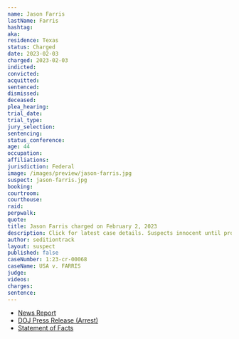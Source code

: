 ```yaml
---
name: Jason Farris
lastName: Farris
hashtag:
aka:
residence: Texas
status: Charged
date: 2023-02-03
charged: 2023-02-03
indicted:
convicted:
acquitted:
sentenced:
dismissed:
deceased:
plea_hearing:
trial_date:
trial_type:
jury_selection:
sentencing:
status_conference:
age: 44
occupation:
affiliations:
jurisdiction: Federal
image: /images/preview/jason-farris.jpg
suspect: jason-farris.jpg
booking:
courtroom:
courthouse:
raid:
perpwalk:
quote:
title: Jason Farris charged on February 2, 2023
description: Click for latest case details. Suspects innocent until proven guilty.
author: seditiontrack
layout: suspect
published: false
caseNumber: 1:23-cr-00068
caseName: USA v. FARRIS
judge:
videos:
charges:
sentence:
---
```


- [News Report]()
- [DOJ Press Release (Arrest)](https://www.justice.gov/usao-dc/pr/texas-man-arrested-felony-charges-actions-during-jan-6-capitol-breach)
- [Statement of Facts](https://storage.courtlistener.com/recap/gov.uscourts.dcd.252932/gov.uscourts.dcd.252932.1.1.pdf)
